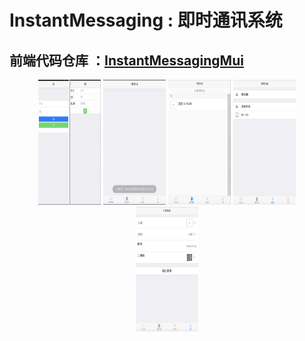 # InstantMessaging : 即时通讯系统
## 前端代码仓库 ：[InstantMessagingMui](https://github.com/zhaohai1299002788/InstantMessagingMui)
<div align="center">
    <img src="https://github.com/zhaohai1299002788/InstantMessaging/blob/master/src/main/resources/static/image/登陆注册.png" height="200" width="100"/>
    <img src="https://github.com/zhaohai1299002788/InstantMessaging/blob/master/src/main/resources/static/image/%E4%B8%BB%E9%A2%98%E7%95%8C%E9%9D%A2.png" height="200" width="100"/>
    <img src="https://github.com/zhaohai1299002788/InstantMessaging/blob/master/src/main/resources/static/image/%E9%80%9A%E8%AE%AF%E5%BD%95.png" height="200" width="100"/>
    <img src="https://github.com/zhaohai1299002788/InstantMessaging/blob/master/src/main/resources/static/image/添加朋友.png" height="200" width="100"/>
    <img src="https://github.com/zhaohai1299002788/InstantMessaging/blob/master/src/main/resources/static/image/自我展示.png" height="200" width="100"/>
</div>